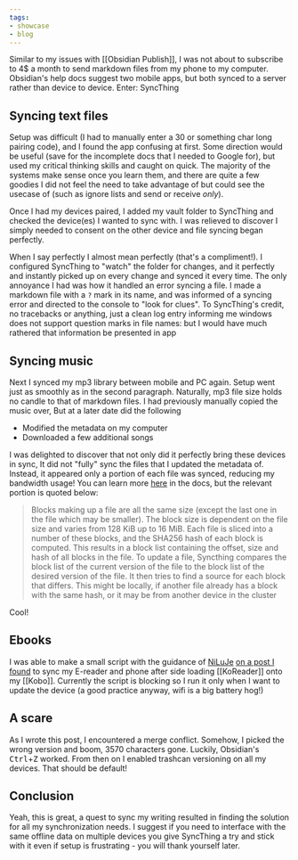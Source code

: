 ```yaml
---
tags:
- showcase
- blog
---
```


Similar to my issues with [[Obsidian Publish]], I was not about to subscribe to 4$ a month to send markdown files from my phone to my computer. Obsidian's help docs suggest two mobile apps, but both synced to a server rather than device to device. Enter: SyncThing

## Syncing text files

Setup was difficult (I had to manually enter a 30 or something char long pairing code), and I found the app confusing at first. Some direction would be useful (save for the incomplete docs that I needed to Google for), but used my critical thinking skills and caught on quick. The majority of the systems make sense once you learn them, and there are quite a few goodies I did not feel the need to take advantage of but could see the usecase of (such as ignore lists and send or receive *only*).

Once I had my devices paired, I added my vault folder to SyncThing and checked the device(es) I wanted to sync with. I was relieved to discover I simply needed to consent on the other device and file syncing began perfectly.

When I say perfectly I almost mean perfectly (that's a compliment!). I configured SyncThing to "watch" the folder for changes, and it perfectly and instantly picked up on every change and synced it every time. The only annoyance I had was how it handled an error syncing a file. I made a markdown file with a `?` mark in its name, and was informed of a syncing error and directed to the console to "look for clues". To SyncThing's credit, no tracebacks or anything, just a clean log entry informing me windows does not support question marks in file names: but I would have much rathered that information be presented in app

## Syncing music

Next I synced my mp3 library between mobile and PC again. Setup went just as smoothly as in the second paragraph. Naturally, mp3 file size holds no candle to that of markdown files. I had previously manually copied the music over, But at a later date did the following

- Modified the metadata on my computer
- Downloaded a few additional songs

I was delighted to discover that not only did it perfectly bring these devices in sync, It did not "fully" sync the files that I updated the metadata of. Instead, it appeared only a portion of each file was synced, reducing my bandwidth usage! You can learn more [here](https://docs.syncthing.net/users/syncing.html) in the docs, but the relevant portion is quoted below:

> Blocks making up a file are all the same size (except the last one in the file which may be smaller). The block size is dependent on the file size and varies from 128 KiB up to 16 MiB. Each file is sliced into a number of these blocks, and the SHA256 hash of each block is computed. This results in a block list containing the offset, size and hash of all blocks in the file.
   To update a file, Syncthing compares the block list of the current version of the file to the block list of the desired version of the file. It then tries to find a source for each block that differs. This might be locally, if another file already has a block with the same hash, or it may be from another device in the cluster

Cool!

## Ebooks

I was able to make a small script with the guidance of [NiLuJe](https://www.mobileread.com/forums/member.php?u=69624) [on a post I found](https://www.mobileread.com/forums/showthread.php?t=330426) to sync my E-reader and phone after side loading [[KoReader]] onto my [[Kobo]]. Currently the script is blocking so I run it only when I want to update the device (a good practice anyway, wifi is a big battery hog!)

## A scare

As I wrote this post, I encountered a merge conflict. Somehow, I picked the wrong version and boom, 3570 characters gone. Luckily, Obsidian's <kbd>Ctrl</kbd>+<kbd>Z</kbd> worked. From then on I enabled trashcan versioning on all my devices. That should be default!

## Conclusion

Yeah, this is great, a quest to sync my writing resulted in finding the solution for all my synchronization needs. I suggest if you need to interface with the same offline data on multiple devices you give SyncThing a try and stick with it even if setup is frustrating - you will thank yourself later.